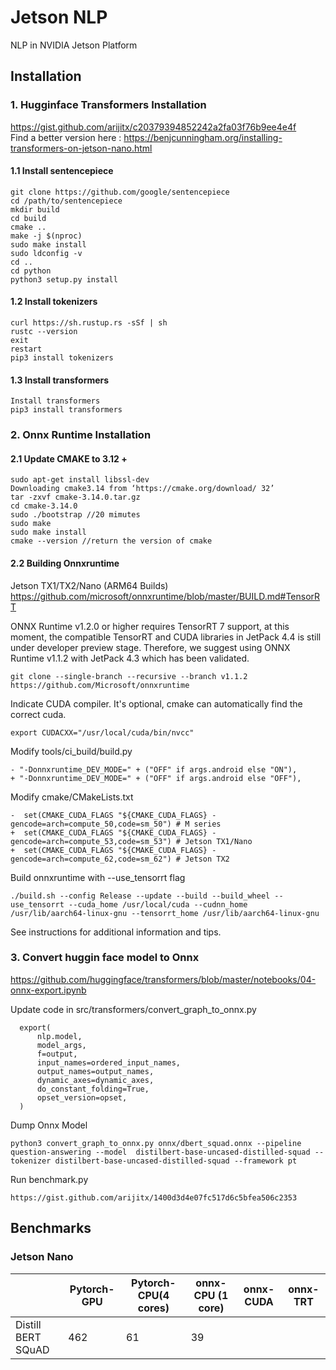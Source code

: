 # Jetson NLP
NLP in NVIDIA Jetson Platform

## Installation

   
### 1. Hugginface Transformers Installation

https://gist.github.com/arijitx/c20379394852242a2fa03f76b9ee4e4f<br>
Find a better version here : https://benjcunningham.org/installing-transformers-on-jetson-nano.html

####  1.1 Install sentencepiece

    git clone https://github.com/google/sentencepiece
    cd /path/to/sentencepiece
    mkdir build
    cd build
    cmake ..
    make -j $(nproc)
    sudo make install
    sudo ldconfig -v
    cd .. 
    cd python
    python3 setup.py install

#### 1.2 Install tokenizers

    curl https://sh.rustup.rs -sSf | sh
    rustc --version
    exit
    restart
    pip3 install tokenizers
    
#### 1.3 Install transformers

    Install transformers
    pip3 install transformers

### 2. Onnx Runtime Installation

#### 2.1 Update CMAKE to 3.12 + 

    sudo apt-get install libssl-dev
    Downloading cmake3.14 from ‘https://cmake.org/download/ 32’
    tar -zxvf cmake-3.14.0.tar.gz
    cd cmake-3.14.0
    sudo ./bootstrap //20 mimutes
    sudo make
    sudo make install
    cmake --version //return the version of cmake
    
#### 2.2 Building Onnxruntime 

Jetson TX1/TX2/Nano (ARM64 Builds)<br>
https://github.com/microsoft/onnxruntime/blob/master/BUILD.md#TensorRT<br>

ONNX Runtime v1.2.0 or higher requires TensorRT 7 support, at this moment, the compatible TensorRT and CUDA libraries in JetPack 4.4 is still under developer preview stage. Therefore, we suggest using ONNX Runtime v1.1.2 with JetPack 4.3 which has been validated.
    
    git clone --single-branch --recursive --branch v1.1.2 https://github.com/Microsoft/onnxruntime
 
Indicate CUDA compiler. It's optional, cmake can automatically find the correct cuda.
  
    export CUDACXX="/usr/local/cuda/bin/nvcc"
 
Modify tools/ci_build/build.py

    - "-Donnxruntime_DEV_MODE=" + ("OFF" if args.android else "ON"),
    + "-Donnxruntime_DEV_MODE=" + ("OFF" if args.android else "OFF"),
 
Modify cmake/CMakeLists.txt

    -  set(CMAKE_CUDA_FLAGS "${CMAKE_CUDA_FLAGS} -gencode=arch=compute_50,code=sm_50") # M series
    +  set(CMAKE_CUDA_FLAGS "${CMAKE_CUDA_FLAGS} -gencode=arch=compute_53,code=sm_53") # Jetson TX1/Nano 
    +  set(CMAKE_CUDA_FLAGS "${CMAKE_CUDA_FLAGS} -gencode=arch=compute_62,code=sm_62") # Jetson TX2
 
Build onnxruntime with --use_tensorrt flag

    ./build.sh --config Release --update --build --build_wheel --use_tensorrt --cuda_home /usr/local/cuda --cudnn_home /usr/lib/aarch64-linux-gnu --tensorrt_home /usr/lib/aarch64-linux-gnu
 
 
See instructions for additional information and tips.
### 3. Convert huggin face model to Onnx
https://github.com/huggingface/transformers/blob/master/notebooks/04-onnx-export.ipynb<br>

Update code in src/transformers/convert_graph_to_onnx.py

      export(
          nlp.model,
          model_args,
          f=output,
          input_names=ordered_input_names,
          output_names=output_names,
          dynamic_axes=dynamic_axes,
          do_constant_folding=True,
          opset_version=opset,
      )
      
Dump Onnx Model

    python3 convert_graph_to_onnx.py onnx/dbert_squad.onnx --pipeline question-answering --model  distilbert-base-uncased-distilled-squad --tokenizer distilbert-base-uncased-distilled-squad --framework pt
    
Run benchmark.py

    https://gist.github.com/arijitx/1400d3d4e07fc517d6c5bfea506c2353

## Benchmarks

### Jetson Nano

|                    | Pytorch-GPU | Pytorch-CPU(4 cores) | onnx-CPU (1 core) | onnx-CUDA | onnx-TRT |
|--------------------|-------------|----------------------|-------------------|-----------|----------|
| Distill BERT SQuAD |         462 |                   61 |                39 |           |          |
